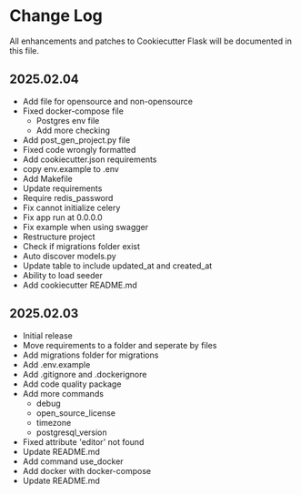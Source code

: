 # Change Log

All enhancements and patches to Cookiecutter Flask will be documented in this file.

<!-- GENERATOR_PLACEHOLDER -->

## 2025.02.04

* Add file for opensource and non-opensource
* Fixed docker-compose file
  * Postgres env file
  * Add more checking
* Add post_gen_project.py file
* Fixed code wrongly formatted
* Add cookiecutter.json requirements
* copy env.example to .env
* Add Makefile
* Update requirements
* Require redis_password
* Fix cannot initialize celery
* Fix app run at 0.0.0.0
* Fix example when using swagger
* Restructure project
* Check if migrations folder exist
* Auto discover models.py
* Update table to include updated_at and created_at
* Ability to load seeder
* Add cookiecutter README.md

## 2025.02.03

* Initial release
* Move requirements to a folder and seperate by files
* Add migrations folder for migrations
* Add .env.example
* Add .gitignore and .dockerignore
* Add code quality package
* Add more commands
  * debug
  * open_source_license
  * timezone
  * postgresql_version
* Fixed attribute 'editor' not found
* Update README.md
* Add command use_docker
* Add docker with docker-compose
* Update README.md
